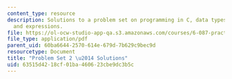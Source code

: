 ```yaml
---
content_type: resource
description: Solutions to a problem set on programming in C, data types, operators,
  and expressions.
file: https://ol-ocw-studio-app-qa.s3.amazonaws.com/courses/6-087-practical-programming-in-c-january-iap-2010/63515d4218cf01ba460623cbe9dc3b5c_MIT6_087IAP10_assn02_sol.pdf
file_type: application/pdf
parent_uid: 60ba6644-2570-614e-679d-7b629c9bec9d
resourcetype: Document
title: "Problem Set 2 \u2014 Solutions"
uid: 63515d42-18cf-01ba-4606-23cbe9dc3b5c
---
```

